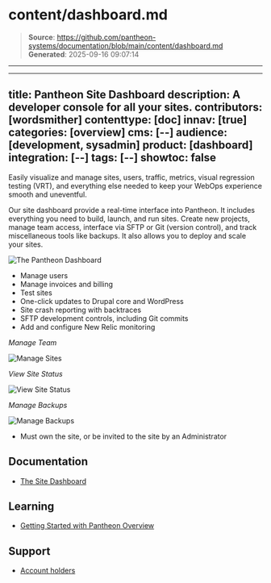 # content/dashboard.md

> **Source**: https://github.com/pantheon-systems/documentation/blob/main/content/dashboard.md
> **Generated**: 2025-09-16 09:07:14

---

---
title: Pantheon Site Dashboard
description: A developer console for all your sites.
contributors: [wordsmither]
contenttype: [doc]
innav: [true]
categories: [overview]
cms: [--]
audience: [development, sysadmin]
product: [dashboard]
integration: [--]
tags: [--]
showtoc: false
---

<TabList>

<Tab title="Overview" id="overview" active={true}>

Easily visualize and manage sites, users, traffic, metrics, visual regression testing (VRT), and everything else needed to keep your WebOps experience smooth and uneventful.

Our site dashboard provide a real-time interface into Pantheon. It includes everything you need to build, launch, and run sites. Create new projects, manage team access, interface via SFTP or Git (version control), and track miscellaneous tools like backups. It also allows you to deploy and scale your sites.

![The Pantheon Dashboard](../images/dashboard/new-dashboard/2024/site-dashboard-2024.png)

</Tab>

<Tab title="Features" id="features">

* Manage users
* Manage invoices and billing
* Test sites
* One-click updates to Drupal core and WordPress
* Site crash reporting with backtraces
* SFTP development controls, including Git commits
* Add and configure New Relic monitoring


*Manage Team*

![Manage Sites](../images/dashboard/new-dashboard/2024/_manage-site-team.png)

*View Site Status*

![View Site Status](../images/dashboard/new-dashboard/2024/_status-tab.png)

*Manage Backups*

![Manage Backups](../images/dashboard/new-dashboard/2024/_backups-tool.png)

</Tab>

<Tab title="Requirements" id="requirements">

- Must own the site, or be invited to the site by an Administrator

</Tab>

<Tab title="Resources" id="resources">

## Documentation

* [The Site Dashboard](/site-dashboard)

## Learning

* [Getting Started with Pantheon Overview](https://learning.pantheon.io/getting-started-with-pantheon-overview)

## Support

* [Account holders](https://dashboard.pantheon.io/workspace/ee3995c4-652e-44a0-b00b-0085e92d78da/support)

</Tab>

</TabList>
